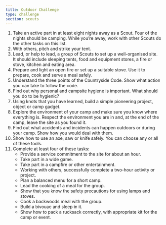 ```yaml
---
title: Outdoor Challenge
type: challenge
section: scouts
---
```


1. Take an active part in at least eight nights away as a Scout. Four of the nights should be camping. While you’re away, work with other Scouts do the other tasks on this list.
1. With others, pitch and strike your tent.
1. Lead, or help to lead, a group of Scouts to set up a well-organised site. It should include sleeping tents, food and equipment stores, a fire or stove, kitchen and eating area.
1. Prepare and light an open fire or set up a suitable stove. Use it to prepare, cook and serve a meal safely.
1. Understand the three points of the Countryside Code. Show what action you can take to follow the code.
1. Find out why personal and campsite hygiene is important. What should you do to be hygienic?
1. Using knots that you have learned, build a simple pioneering project, object or camp gadget.
1. Explore the environment of your camp and make sure you know where everything  is. Respect the environment you are in and, at the end of the camp, leave the site as you found it.
1. Find out what accidents and incidents can happen outdoors or during your camp. Show how you would deal with them.
1. Show how to use an axe, saw or knife safely. You can choose any or all of these tools.
1. Complete at least four of these tasks:
	* Provide a service commitment to the site for about an hour.
	* Take part in a wide game.
	* Take part in a campfire or other entertainment.
	* Working with others, successfully complete a two-hour activity or project.
	* Plan a balanced menu for a short camp.
	* Lead the cooking of a meal for the group.
	* Show that you know the safety precautions for using lamps and stoves.
	* Cook a backwoods meal with the group.
	* Build a bivouac and sleep in it.
	* Show how to pack a rucksack correctly, with appropriate kit for the camp or event.
